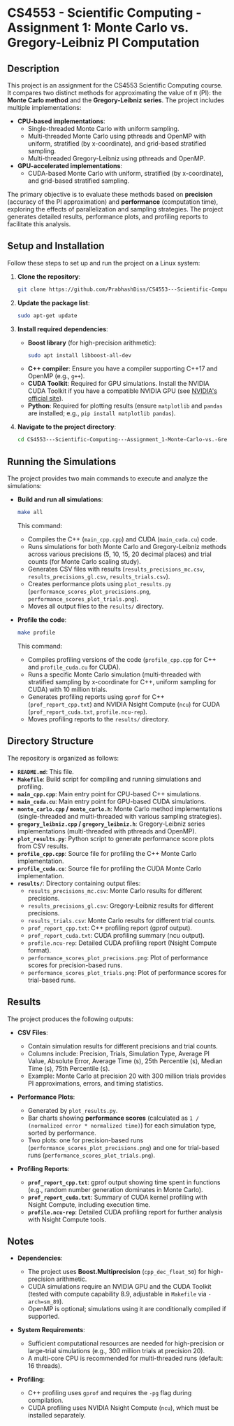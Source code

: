 # CS4553 - Scientific Computing - Assignment 1: Monte Carlo vs. Gregory-Leibniz PI Computation

## Description

This project is an assignment for the CS4553 Scientific Computing course. It compares two distinct methods for approximating the value of π (PI): the **Monte Carlo method** and the **Gregory-Leibniz series**. The project includes multiple implementations:

- **CPU-based implementations**:
  - Single-threaded Monte Carlo with uniform sampling.
  - Multi-threaded Monte Carlo using pthreads and OpenMP with uniform, stratified (by x-coordinate), and grid-based stratified sampling.
  - Multi-threaded Gregory-Leibniz using pthreads and OpenMP.
- **GPU-accelerated implementations**:
  - CUDA-based Monte Carlo with uniform, stratified (by x-coordinate), and grid-based stratified sampling.

The primary objective is to evaluate these methods based on **precision** (accuracy of the PI approximation) and **performance** (computation time), exploring the effects of parallelization and sampling strategies. The project generates detailed results, performance plots, and profiling reports to facilitate this analysis.

## Setup and Installation

Follow these steps to set up and run the project on a Linux system:

1. **Clone the repository**:
   ```bash
   git clone https://github.com/PrabhashDiss/CS4553---Scientific-Computing---Assignment_1-Monte-Carlo-vs.-Gregory-Leibniz-PI-Computation.git
   ```

2. **Update the package list**:
   ```bash
   sudo apt-get update
   ```

3. **Install required dependencies**:
   - **Boost library** (for high-precision arithmetic):
     ```bash
     sudo apt install libboost-all-dev
     ```
   - **C++ compiler**: Ensure you have a compiler supporting C++17 and OpenMP (e.g., `g++`).
   - **CUDA Toolkit**: Required for GPU simulations. Install the NVIDIA CUDA Toolkit if you have a compatible NVIDIA GPU (see [NVIDIA's official site](https://developer.nvidia.com/cuda-downloads)).
   - **Python**: Required for plotting results (ensure `matplotlib` and `pandas` are installed; e.g., `pip install matplotlib pandas`).

4. **Navigate to the project directory**:
   ```bash
   cd CS4553---Scientific-Computing---Assignment_1-Monte-Carlo-vs.-Gregory-Leibniz-PI-Computation
   ```

## Running the Simulations

The project provides two main commands to execute and analyze the simulations:

- **Build and run all simulations**:
  ```bash
  make all
  ```
  This command:
  - Compiles the C++ (`main_cpp.cpp`) and CUDA (`main_cuda.cu`) code.
  - Runs simulations for both Monte Carlo and Gregory-Leibniz methods across various precisions (5, 10, 15, 20 decimal places) and trial counts (for Monte Carlo scaling study).
  - Generates CSV files with results (`results_precisions_mc.csv`, `results_precisions_gl.csv`, `results_trials.csv`).
  - Creates performance plots using `plot_results.py` (`performance_scores_plot_precisions.png`, `performance_scores_plot_trials.png`).
  - Moves all output files to the `results/` directory.

- **Profile the code**:
  ```bash
  make profile
  ```
  This command:
  - Compiles profiling versions of the code (`profile_cpp.cpp` for C++ and `profile_cuda.cu` for CUDA).
  - Runs a specific Monte Carlo simulation (multi-threaded with stratified sampling by x-coordinate for C++, uniform sampling for CUDA) with 10 million trials.
  - Generates profiling reports using `gprof` for C++ (`prof_report_cpp.txt`) and NVIDIA Nsight Compute (`ncu`) for CUDA (`prof_report_cuda.txt`, `profile.ncu-rep`).
  - Moves profiling reports to the `results/` directory.

## Directory Structure

The repository is organized as follows:

- **`README.md`**: This file.
- **`Makefile`**: Build script for compiling and running simulations and profiling.
- **`main_cpp.cpp`**: Main entry point for CPU-based C++ simulations.
- **`main_cuda.cu`**: Main entry point for GPU-based CUDA simulations.
- **`monte_carlo.cpp` / `monte_carlo.h`**: Monte Carlo method implementations (single-threaded and multi-threaded with various sampling strategies).
- **`gregory_leibniz.cpp` / `gregory_leibniz.h`**: Gregory-Leibniz series implementations (multi-threaded with pthreads and OpenMP).
- **`plot_results.py`**: Python script to generate performance score plots from CSV results.
- **`profile_cpp.cpp`**: Source file for profiling the C++ Monte Carlo implementation.
- **`profile_cuda.cu`**: Source file for profiling the CUDA Monte Carlo implementation.
- **`results/`**: Directory containing output files:
  - `results_precisions_mc.csv`: Monte Carlo results for different precisions.
  - `results_precisions_gl.csv`: Gregory-Leibniz results for different precisions.
  - `results_trials.csv`: Monte Carlo results for different trial counts.
  - `prof_report_cpp.txt`: C++ profiling report (gprof output).
  - `prof_report_cuda.txt`: CUDA profiling summary (ncu output).
  - `profile.ncu-rep`: Detailed CUDA profiling report (Nsight Compute format).
  - `performance_scores_plot_precisions.png`: Plot of performance scores for precision-based runs.
  - `performance_scores_plot_trials.png`: Plot of performance scores for trial-based runs.

## Results

The project produces the following outputs:

- **CSV Files**:
  - Contain simulation results for different precisions and trial counts.
  - Columns include: Precision, Trials, Simulation Type, Average PI Value, Absolute Error, Average Time (s), 25th Percentile (s), Median Time (s), 75th Percentile (s).
  - Example: Monte Carlo at precision 20 with 300 million trials provides PI approximations, errors, and timing statistics.

- **Performance Plots**:
  - Generated by `plot_results.py`.
  - Bar charts showing **performance scores** (calculated as `1 / (normalized error * normalized time)`) for each simulation type, sorted by performance.
  - Two plots: one for precision-based runs (`performance_scores_plot_precisions.png`) and one for trial-based runs (`performance_scores_plot_trials.png`).

- **Profiling Reports**:
  - **`prof_report_cpp.txt`**: gprof output showing time spent in functions (e.g., random number generation dominates in Monte Carlo).
  - **`prof_report_cuda.txt`**: Summary of CUDA kernel profiling with Nsight Compute, including execution time.
  - **`profile.ncu-rep`**: Detailed CUDA profiling report for further analysis with Nsight Compute tools.

## Notes

- **Dependencies**:
  - The project uses **Boost.Multiprecision** (`cpp_dec_float_50`) for high-precision arithmetic.
  - CUDA simulations require an NVIDIA GPU and the CUDA Toolkit (tested with compute capability 8.9, adjustable in `Makefile` via `-arch=sm_89`).
  - OpenMP is optional; simulations using it are conditionally compiled if supported.

- **System Requirements**:
  - Sufficient computational resources are needed for high-precision or large-trial simulations (e.g., 300 million trials at precision 20).
  - A multi-core CPU is recommended for multi-threaded runs (default: 16 threads).

- **Profiling**:
  - C++ profiling uses `gprof` and requires the `-pg` flag during compilation.
  - CUDA profiling uses NVIDIA Nsight Compute (`ncu`), which must be installed separately.

